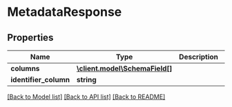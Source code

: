 # MetadataResponse

## Properties
Name | Type | Description | Notes
------------ | ------------- | ------------- | -------------
**columns** | [**\client.model\SchemaField[]**](SchemaField.md) |  | [optional] 
**identifier_column** | **string** |  | [optional] 

[[Back to Model list]](../README.md#documentation-for-models) [[Back to API list]](../README.md#documentation-for-api-endpoints) [[Back to README]](../README.md)


